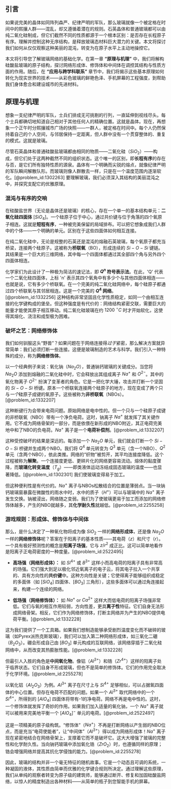 ## 引言
如果说完美的晶体如同阵列森严、纪律严明的军队，那么玻璃就像一个被定格在时间中的熙攘人群——混乱，却又遵循着潜在的规则。石英晶体和普通玻璃都可以由纯二氧化硅制成，但它们截然不同的性质都源于一个根本区别：是否存在长程原子有序。理解并控制这种无序结构，是释放玻璃态材料巨大潜力的关键。本文将探讨我们如何从仅仅观察这种美丽的混沌，转变为在原子水平上主动地操控它。

本文将引导您了解玻璃网络的基础化学。在第一章 **“原理与机理”** 中，我们将解构硅酸盐玻璃的原子结构，探讨网络形成体、修饰体和中间体在调控其结构与性质方面的作用。随后，在 **“应用与跨学科联系”** 章节中，我们将揭示这些基本原理如何转化为现实世界的技术——从彩色玻璃的鲜艳色泽、手机屏幕的工程强度，到帮助我们身体愈合和建设城市的先进材料。

## 原理与机理

想象一支纪律严明的军队，士兵们排成无可挑剔的行列，一直延伸到视线尽头。每个士兵都确切地知道自己相对于其他任何人的精确位置。这就是晶体。现在，再想象一个正午时分熙攘城市广场的快照——一群人，被定格在时间中。每个人仍然保持着自己的个人空间，与邻居保持一定距离，但人群中没有一个贯穿整体的、重复的模式。这就是玻璃。

尽管石英晶体和普通硅酸盐玻璃都由相同的物质——二氧化硅（$SiO_2$）——构成，但它们处于这两种截然不同的组织状态。这个唯一的区别，即**长程有序**的存在与否，是它们所有独特性质的源泉。晶体有一个明确而尖锐的熔点，就像纪律严明的军队瞬间解散队形。而玻璃则像人群散去一样，只是在一个温度范围内逐渐软化。[@problem_id:1302263] 要理解玻璃，我们必须深入其结构的美丽混沌之中，并探究支配它的优雅原理。

### 混沌与有序的交响

在硅酸盐世界（无论是晶体还是玻璃）的核心，存在一个单一的基本结构单元：**二氧化硅四面体** $[SiO_4]$。一个硅原子位于中心，通过共价键与位于角落的四个氧原子相连。这就是**短程有序**，一种被完美保留的局域排布。可以把它想象成我们人群中的个体——一个明确的单元。区别在于这些四面体如何相互连接。

在纯二氧化硅中，无论是规整的石英还是混沌的熔融石英玻璃，每个氧原子都充当桥梁，连接两个硅原子。这被称为**桥联氧**（BO），形成连续的 $Si-O-Si$ 键链。其结果是一个巨大的三维网络，其中每一个四面体都通过其全部四个角与另外四个四面体相连。

化学家们为此设计了一种极为简洁的速记法，即 **$Q^n$ 符号表示法**。在此，'Q' 代表一个二氧化硅四面体，上标 'n' 表示其四个氧角中有多少个与其他四面体相连——也就是说，它有多少个桥联氧。在一个完美的纯二氧化硅网络中，每个硅原子都通过四个桥联氧与其邻居相连。这是一个完美的 **$Q^4$ 网络**。[@problem_id:1332256] 这种结构非常坚固且化学性质稳定，如同一个由相互连接的化学键构成的堡垒。但这种强度是有代价的：网络结构紧密交联，需要巨大的能量才能使其原子相互移动。纯二氧化硅玻璃在约 $1200\ ^\circ C$ 时才开始软化，这使得其熔化、浇注和成型极为困难。

### 破坏之艺：网络修饰体

我们如何驯服这头“野兽”？如果问题在于网络连接得*过于*紧密，那么解决方案就异常简单：我们必须打断一些连接。这便是玻璃制造的艺术与科学。我们引入一种特殊的成分，称为**网络修饰体**。

以一个经典例子来说：氧化钠（$Na_2O$），普通钠钙玻璃的关键成分。当您将 $Na_2O$ 添加到熔融的二氧化硅中时，它会释放出其组成离子 $Na^+$ 和 $O^{2-}$。其中的氧化物离子 $O^{2-}$ 扮演了变革者的角色。它是一把化学大锤，攻击并打断一个坚固的 $Si-O-Si$ 桥键。原本一个桥联氧连接两个硅原子的地方，现在变成了两个只与*一个*硅原子成键的氧原子。这些被称为**非桥联氧**（NBOs）。[@problem_id:1332207]

这种断键行为会带来电荷问题。原始网络是电中性的。但一个只与一个硅原子成键的非桥联氧（NBO）带有一个净负电荷。这时，钠离子 $Na^+$ 就发挥了其关键作用。它不成为网络骨架的一部分，而是依偎在新形成的NBO附近，其正电荷完美地中和了NBO的负电荷。$Na^+$ 离子是一个**电荷补偿剂**。[@problem_id:1332207]

这种受控破坏的结果是深远的。每添加一个 $Na_2O$ 单元，我们就会打断一个 $Si-O-Si$ 桥键并生成两个NBO。我们将 $Q^4$ 单元转变为 $Q^3$ 单元（含一个NBO）、$Q^2$ 单元（含两个NBO），依此类推。网络的“织物”被剪开，其平均连接度降低。这个过程被称为**解聚**。一个连接度更低、更碎片化的网络更容易流动。熔体的黏度骤降，而**玻璃化转变温度**（$T_g$）——即类液体运动冻结成固态玻璃的温度——也显著降低。[@problem_id:1302301] 我们使玻璃变得易于加工。

但这种便利性是有代价的。$Na^+$ 离子与NBOs松散结合的位置是薄弱点。当一块钠钙玻璃窗暴露在微酸性的雨水中时，水中的质子（$H^+$）可以与玻璃中的 $Na^+$ 离子发生交换。钠被浸出，网络随之变弱。我们为了使玻璃更易于加工而添加的网络修饰体越多，产生的NBO就越多，其**化学耐久性**就越低。[@problem_id:2255258]

### 游戏规则：形成体、修饰体与中间体

那么，是什么决定了一种氧化物将成为像 $SiO_2$ 一样的**网络形成体**，还是像 $Na_2O$ 一样的**网络修饰体**呢？答案在于阳离子的基本性质——其电荷（$z$）和尺寸（$r$）。一个具有极好预测性的概念是**阳离子场强**，它与 $z/r^2$ 成正比。这可以简单地看作是阳离子正电荷密度的一种度量。[@problem_id:2522495]

-   **高场强（网络形成体）：** 如 $Si^{4+}$ 或 $B^{3+}$ 这样小而高电荷的阳离子具有非常高的场强。它们强大到足以极化邻近氧离子的电子云，将其电子拉入一个共享的、具有方向性的**共价键**中。这种方向性是关键；它使得离子能够组织成稳定的多面体（如 $[SiO_4]$ 四面体、$[BO_3]$ 三角形），这些多面体可以通过角连接起来，构建一个连续的网络。

-   **低场强（网络修饰体）：** 如 $Na^{+}$ or $Ca^{2+}$ 这样大而低电荷的阳离子场强非常低。它们与氧的相互作用较弱，方向性差，更具**离子性**特征。它们自身无法形成网络骨架。相反，它们作为网络修饰体，打断主网络并为产生的NBO提供电荷平衡。[@problem_id:1332228]

这为我们提供了一个工具箱。如果我们想制造能够承受剧烈温度变化而不破碎的玻璃（如Pyrex派热克斯玻璃），我们可以加入第二种网络形成体，如三氧化二硼（$B_2O_3$）。硼会形成自己由 $[BO_3]$ 单元构成的互联网络，该网络穿插于二氧化硅网络中，从而改变其热膨胀性能。[@problem_id:1332228]

但最引人入胜的角色是**中间氧化物**。像铝（$Al^{3+}$）和锆（$Zr^{4+}$）这样的阳离子处于临界状态。它们自身不形成玻璃，但也不是简单的修饰体。它们的作用完全取决于化学环境。[@problem_id:2255278]

以氧化铝（$Al_2O_3$）为例。$Al^{3+}$ 离子在尺寸上与 $Si^{4+}$ 足够相似，可以占据氧四面体的中心位置。但存在电荷不匹配的问题。如果一个 $Al^{3+}$ 取代网络中的一个 $Si^{4+}$，所得到的 $[AlO_4]$ 四面体将带有-1的净电荷。网络不再是电中性的。这时，一个修饰体就发挥了奇妙的作用。如果我们加入适量的氧化钠，一个 $Na^+$ 离子就可以被用来完美地平衡一个 $[AlO_4]^-$ 单元的电荷。[@problem_id:2522497]

这是一项精美的原子级构筑。“修饰体”（$Na^+$）不再是打断网络以产生弱的NBO位点，而是充当“电荷使能者”，让“中间体”（$Al^{3+}$）得以成为网络形成体！$Na^+$ 离子现在紧密地结合在网络骨架上，支撑着它而不是破坏它。这大大增强了玻璃的完整性和化学耐久性。当向钠钙玻璃中添加氧化锆（$ZrO_2$）时，也遵循同样的原理；锆会增强网络并提高其抗化学侵蚀的能力。[@problem_id:2255278]

因此，玻璃的结构并非一个毫无特征的随机故事。它是一个动态且可调的系统，一种凝固的液体，其性质由简单而优雅的化学键合规则所决定。通过理解这些原理，我们从单纯的观察者转变为原子级的建筑师，能够通过断开、修复和加固硅酸盐网络，以惊人的精度制造出各种材料——从简单的瓶子到您智能手机的屏幕。


